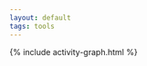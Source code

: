 ```yaml
---
layout: default
tags: tools
---
```



{% include activity-graph.html %}

<!-- <ul>
    {% for habit in site.data.habits %}
        <li>
            <p id={{habit.id}}>{{habit.label}}</p>
        </li>
    {% endfor %}
</ul> -->

<script src="/assets/js/habits.js"></script>

